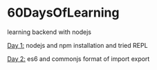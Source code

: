 # 60DaysOfLearning

learning backend with nodejs

[Day 1:](https://github.com/raseekshrestha/60daysoflearning/tree/master/day1) nodejs and npm installation and tried REPL

[Day 2:](https://github.com/raseekshrestha/60daysoflearning/tree/master/day2) es6 and commonjs format of import export